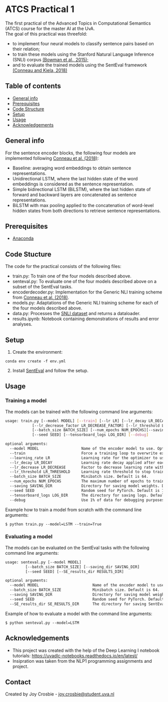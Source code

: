# ATCS Practical 1
The first practical of the Advanced Topics in Computational Semantics (ATCS) course for the master AI at the UvA.  
The goal of this practical was threefold:
* to implement four neural models to classify sentence pairs based on their relation;
* to train these models using the Stanford Natural Language Inference (SNLI) corpus [(Bowman
et al., 2015);](https://arxiv.org/pdf/1508.05326.pdf)
* and to evaluate the trained models using the SentEval framework [(Conneau and Kiela, 2018)](https://arxiv.org/pdf/1803.05449.pdf)

## Table of contents
* [General info](#general-info)
* [Prerequisites](#prerequisites)
* [Code Structure](#code-structure)
* [Setup](#setup)
* [Usage](#usage)
* [Acknowledgements](#acknowledgements)


## General info
For the sentence encoder blocks, the following four models are implemented following [Conneau et al. (2018)](https://arxiv.org/pdf/1705.02364.pdf):
* Baseline: averaging word embeddings to obtain sentence representations.
* Unidirectional LSTM, where the last hidden state of the word embeddings is considered as the sentence representation.
* Simple bidirectional LSTM (BiLSTM), where the last hidden state of forward and backward layers are concatenated as sentence representations.
* BiLSTM with max pooling applied to the concatenation of word-level hidden states from both directions to retrieve sentence representations.
	
## Prerequisites
* [Anaconda](https://conda.io/projects/conda/en/latest/user-guide/install/index.html)

## Code Stucture
The code for the practical consists of the following files:
* train.py: To train one of the four models described above.
* senteval.py: To evaluate one of the four models described above on a subset of the SentEval tasks.
* encoderdecoder.py: Implementation for the Generic NLI training scheme from [Conneau et al. (2018)](https://arxiv.org/pdf/1705.02364.pdf).
* models.py: Adaptations of the Generic NLI training scheme for each of the four models described above.
* data.py: Processes the [SNLI dataset](https://nlp.stanford.edu/projects/snli/) and returns a dataloader.
* results.ipynb: Notebook containing demonstrations of results and error analyses.
	
## Setup

1. Create the environment:
```
conda env create -f env.yml
```

2. Install [SentEval](https://github.com/facebookresearch/SentEval) and follow the setup.

## Usage
### Training a model
The models can be trained with the following command line arguments:

```bash
usage: train.py [--model MODEL] [--train] [--lr LR] [--lr_decay LR_DECAY]
		    [--lr_decrease_factor LR_DECREASE_FACTOR] [--lr_threshold LR_THRESHOLD] 
		    [--batch_size BATCH_SIZE] [--num_epochs NUM_EPOCHS][--saving SAVING_DIR]
		    [--seed SEED] [--tensorboard_logs LOG_DIR] [--debug]

optional arguments:
  --model MODEL                   Name of the encoder model to use. Options: ['aweencoder', 'LSTM', 'BiLSTM', 'BiLSTMmax']. Default is 'aweencoder'.
  --train                         Force a training loop to overwrite existing models. Default is set to False.
  --learning_rate LR              Learning rate for the optimizer to use. Default is 0.1.
  --lr_decay LR_DECAY             Learning rate decay applied after each epoch. Default is 0.99.
  --lr_decrease LR_DECREASE       Factor to decrease learning rate with when val accuracy decreases. Default is 5.
  --lr_threshold LR_THRESHOLD     Learning rate threshold to stop training at. Default is 10e-5.
  --batch_size BATCH_SIZE         Minibatch size. Default is 64.
  --num_epochs NUM_EPOCHS         The maximum number of epochs to train for. Default is 20.
  --saving SAVING_DIR             Directory for saving model weights. Default is 'saved'.
  --seed SEED                     Random seed for PyTorch. Default is 17.
  --tensorboard_logs LOG_DIR      The directory for saving logs. Default is 'tensorboard_logs'.
  --debug                         Use 1% of data for debugging purposes. Default is set to False.
  ```
  
Example how to train a model from scratch with the command line arguments:

```
$ python train.py --model=LSTM --train=True
```
### Evaluating a model
The models can be evaluated on the SentEval tasks with the following command line arguments:

```bash
usage: senteval.py [--model MODEL] 
		 [--batch_size BATCH_SIZE] [--saving_dir SAVING_DIR]
		 [--seed SEED] [--SE_results_dir RESULTS_DIR]

optional arguments:
  --model MODEL                        Name of the encoder model to use. Options: ['aweencoder', 'LSTM', 'BiLSTM', 'BiLSTMmax']. Default is 'aweencoder'.
  --batch_size BATCH_SIZE              Minibatch size. Default is 64.
  --saving SAVING_DIR                  Directory for saving model weights. Default is 'saved'.
  --seed SEED                          Random seed for PyTorch. Default is 17.
  --SE_results_dir SE_RESULTS_DIR      The directory for saving SentEval results. Default is 'SentEval_saved'.
  ```
Example of how to evaluate a model with the command line arguments:

```
$ python senteval.py --model=LSTM
```

## Acknowledgements
- This project was created with the help of the Deep Learning I notebook tutorials: https://uvadlc-notebooks.readthedocs.io/en/latest/
- Insipration was taken from the NLP1 programming assignments and project.

## Contact
Created by Joy Crosbie - joy.crosbie@student.uva.nl
